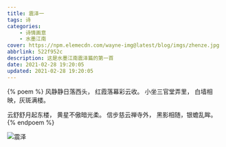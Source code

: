 ```yaml
---
title: 震泽一
tags: 诗
categories: 
    - 诗情画意
    - 水墨江南
cover: https://npm.elemecdn.com/wayne-img@latest/blog/imgs/zhenze.jpg
abbrlink: 522f952c
description: 这是水墨江南震泽篇的第一首
date: 2021-02-28 19:20:05
updated: 2021-02-28 19:20:05
---
```

{% poem %}
风静静日落西头，
红霞落幕彩云收。
小坐三官堂弄里，
白墙相映，灰斑满楼。

云舒舒月起东楼，
黄星不傲暗光柔。
信步慈云禅寺外，
黑影相随，银蟾乱眸。
{% endpoem %}

 ![震泽](https://npm.elemecdn.com/wayne-img@latest/blog/imgs/zhenze.jpg) 